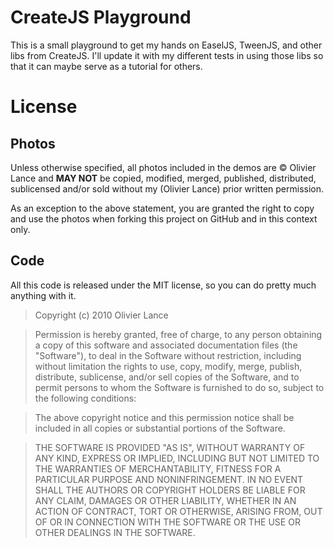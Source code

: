 CreateJS Playground
===================

This is a small playground to get my hands on EaselJS, TweenJS, and other libs from CreateJS.
I'll update it with my different tests in using those libs so that it can maybe serve as a tutorial for others.

License
========

Photos
------
Unless otherwise specified, all photos included in the demos are © Olivier Lance and **MAY NOT** be copied, modified, 
merged, published, distributed, sublicensed and/or sold without my (Olivier Lance) prior written permission.

As an exception to the above statement, you are granted the right to copy and use the photos when forking this project 
on GitHub and in this context only.  

Code
----

All this code is released under the MIT license, so you can do pretty much anything with it.

> Copyright (c) 2010 Olivier Lance

> Permission is hereby granted, free of charge, to any person obtaining
a copy of this software and associated documentation files (the
"Software"), to deal in the Software without restriction, including
without limitation the rights to use, copy, modify, merge, publish,
distribute, sublicense, and/or sell copies of the Software, and to
permit persons to whom the Software is furnished to do so, subject to
the following conditions:

> The above copyright notice and this permission notice shall be
included in all copies or substantial portions of the Software.

> THE SOFTWARE IS PROVIDED "AS IS", WITHOUT WARRANTY OF ANY KIND,
EXPRESS OR IMPLIED, INCLUDING BUT NOT LIMITED TO THE WARRANTIES OF
MERCHANTABILITY, FITNESS FOR A PARTICULAR PURPOSE AND
NONINFRINGEMENT. IN NO EVENT SHALL THE AUTHORS OR COPYRIGHT HOLDERS BE
LIABLE FOR ANY CLAIM, DAMAGES OR OTHER LIABILITY, WHETHER IN AN ACTION
OF CONTRACT, TORT OR OTHERWISE, ARISING FROM, OUT OF OR IN CONNECTION
WITH THE SOFTWARE OR THE USE OR OTHER DEALINGS IN THE SOFTWARE.
